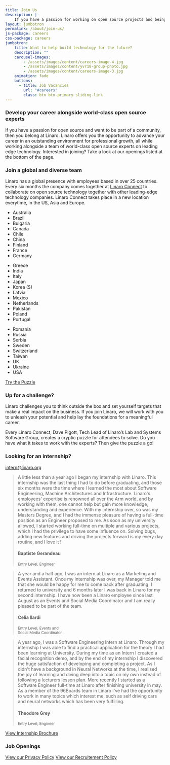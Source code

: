 ```yaml
---
title: Join Us
description: |-
    If you have a passion for working on open source projects and being part of a community then you belong at Linaro. Linaro offers its employees the opportunity to work with leading edge technology and the latest hardware.
layout: jumbotron
permalink: /about/join-us/
js-package: careers
css-package: careers
jumbotron:
    title: Want to help build technology for the future?
    description: ""
    carousel-images:
        - /assets/images/content/careers-image-4.jpg
        - /assets/images/content/yvr18-group-photo.jpg
        - /assets/images/content/careers-image-3.jpg
    animation: fade
    buttons:
      - title: Job Vacancies
        url: "#careers"
        class: btn btn-primary sliding-link
---
```

<div class="row careers-welcome" id="content-container">
    <div class="col-sm-6 no-padding video-col">
        <div class="media-block">
            <div class="">
                <div class="wrapper">
                    <div class="youtube" data-embed="nwJJ2uF7MZ4">
                        <div class="play-button"></div>
                    </div>
                </div>
            </div>
        </div>
    </div>
    <div class="col-sm-6 text-col">
        <div class="text-block ">
        <h3>Develop your career alongside world-class open source experts</h3>
            <p class="responsive-text ">
                If you have a passion for open source and want to be part of a community, then you belong at Linaro. Linaro offers you the opportunity to advance your career in an outstanding environment for professional growth, all while working alongside a team of world-class open source experts on leading edge technology. Interested in joining? Take a look at our openings listed at the bottom of the page.
            </p>
        </div>
    </div>
</div>
<div class="row" id="careers-about">
        <div class="col-sm-6">
            <h3 class="text-center">Join a global and diverse team</h3>
            <p class="responsive-text ">
            Linaro has a global presence with employees based in over 25 countries. Every six months the company comes together at <a href="https://connect.linaro.org">Linaro Connect</a> to collaborate on open source technology together with other leading-edge technology companies. Linaro Connect takes place in a new location everytime, in the US, Asia and Europe.
            </p>
        <div class="col-xs-12 col-sm-4 hidden-xs">
            <ul class="list-group  show-block">
                <li class="list-group-item">Australia</li>
                <li class="list-group-item">Brazil</li>
                <li class="list-group-item">Bulgaria</li>
                <li class="list-group-item">Canada</li>
                <li class="list-group-item">Chile</li>
                <li class="list-group-item">China</li>
                <li class="list-group-item">Finland</li>
                <li class="list-group-item">France</li>
                <li class="list-group-item">Germany</li>
            </ul>
        </div>
        <div class="col-xs-12 col-sm-4 hidden-xs">
            <ul class="list-group  show-block">
                <li class="list-group-item">Greece</li>
                <li class="list-group-item">India</li>
                <li class="list-group-item">Italy</li>
                <li class="list-group-item">Japan</li>
                <li class="list-group-item">Korea (S)</li>
                <li class="list-group-item">Latvia</li>
                <li class="list-group-item">Mexico</li>
                <li class="list-group-item">Netherlands</li>
                <li class="list-group-item">Pakistan</li>
                <li class="list-group-item">Poland</li>
                <li class="list-group-item">Portugal</li>
            </ul>
        </div>
        <div class="col-xs-12 col-sm-4 hidden-xs">
            <ul class="list-group  show-block">
                <li class="list-group-item">Romania</li>
                <li class="list-group-item">Russia</li>
                <li class="list-group-item">Serbia</li>
                <li class="list-group-item">Sweden</li>
                <li class="list-group-item">Switzerland</li>
                <li class="list-group-item">Taiwan</li>
                <li class="list-group-item">UK</li>
                <li class="list-group-item">Ukraine</li>
                <li class="list-group-item">USA</li>
            </ul>
        </div>
    </div>
        <div class="col-sm-6 no-padding video-col">
        <div class="media-block">
            <div class="">
                <div class="wrapper">
                    <div class="youtube" data-embed="14PXy15RA1Y">
                        <div class="play-button"></div>
                    </div>
                </div>
            </div>
        </div>
    </div>
</div>
<div class="row" id="careers-learning">
    <div class="col-sm-6 no-padding video-col">
        <div class="media-block puzzle lazyload" data-bg="/assets/images/content/careers-puzzle-image.jpg">
            <div class=" text-center">
                <a href="https://docs.google.com/forms/d/e/1FAIpQLSdFvYa337ydUd3HwWHVyectrStanNJgCdZjdnQk9Krui7LWxg/viewform" 
                class="btn btn-careers ">Try the Puzzle</a>
            </div>
        </div>
    </div>
    <div class="col-sm-6 text-col">
        <div class="text-block">
        <h3>Up for a challenge?</h3>
            <p class="responsive-text ">
                Linaro challenges you to think outside the box and set yourself targets that make a real impact on the business. If you join Linaro, we will work with you to unleash your potential and help lay the foundations for a meaningful career.
            </p>
            <p class="responsive-text ">
                Every Linaro Connect, Dave Pigott, Tech Lead of Linaro’s Lab and Systems Software Group, creates a cryptic puzzle for attendees to solve. Do you have what it takes to work with the experts? Then give the puzzle a go!
            </p>
        </div>
    </div>
</div>
<div class="row" id="careers-learning">
    <div class="col-sm-6 text-col">
        <div class="text-block">
            <h3>Looking for an internship?</h3>
            <p>
                <a href="mailto:intern@linaro.org">intern@linaro.org</a>
            </p>
            <div class="owl-carousel owl-theme careers-carousel">
                <div class="activity-block item">
                    <p class="responsive-text ">
                    <blockquote>
                        A little less than a year ago I began my internship with Linaro. This internship was the last
                        thing I had to do before graduating, and those six months were the time where I learned
                        the most about Software Engineering, Machine Architectures and
                        Infrastructure. Linaro's employees' expertise is renowned all over
                        the Arm world, and by working with them, one cannot help but
                        gain more knowledge, understanding and experience.
                        With my internship over, so was my Masters Degree, and
                        I had the immense pleasure of having a full-time position
                        as an Engineer proposed to me. As soon as my university
                        allowed, I started working full-time on multiple and
                        various projects, which I had the privilege to have
                        some influence on. Solving bugs, adding new
                        features and driving the projects forward is my
                        every day routine, and I love it !
                        <br>
                        <h4>Baptiste Gerandeau</h4>
                        <small>
                            Entry Level, Engineer
                        </small>
                    </blockquote>
                    </p>
                </div>
                <div class="activity-block item">
                    <p class="responsive-text ">
                        <blockquote>
                        A year and a half ago, I was an intern at Linaro as a
                        Marketing and Events Assistant. Once my internship
                        was over, my Manager told me that she would be
                        happy for me to come back after graduating.
                        I returned to university and 6 months later
                        I was back in Linaro for my second internship.
                        I have now been a Linaro employee since
                        last August as an Events and Social Media
                        Coordinator and I am really pleased to
                        be part of the team.
                        <h4>Celia Ilardi</h4>
                        <small>
                            Entry Level, Events and<br>
                            Social Media Coordinator
                        </small>
                        </blockquote>
                    </p>
                </div>
                <div class="activity-block item">
                    <p class="responsive-text ">
                        <blockquote>
                        A year ago, I was a Software Engineering Intern at Linaro. Through my internship I was
                        able to find a practical application for the theory I had been learning at University.
                        During my time as an Intern I created a facial recognition demo, and
                        by the end of my internship I discovered the huge satisfaction of
                        developing and completing a project. As I didn't have a
                        background in Neural Networks at the time, I realised the joy
                        of learning and diving deep into a topic on my own instead of
                        following a lecturers lesson plan. More recently I started as
                        a Software Engineer full-time at Linaro after finishing
                        university in may. As a member of the 96Boards team
                        in Linaro I've had the opportunity to work in many
                        topics which interest me, such as self driving cars and
                        neural networks which has been very fulfilling.
                        <br>
                        <h4>Theodore Grey</h4>
                        <small>
                            Entry Level, Engineer
                        </small>
                        </blockquote>
                    </p>
                </div>
            </div>
        </div>
    </div>
    <div class="col-sm-6 no-padding video-col">
        <div class="media-block puzzle lazyload" data-bg="/assets/images/content/internship-brochure-cover.png">
            <div class=" text-center">
                <a href="https://linaro.co/linaro-interns-brochure" 
                class="btn btn-careers ">View Internship Brochure</a>
            </div>
        </div>
    </div>
</div>
<div class="row padded-row" id="careers">
    <div class="container">
        <div class="col-xs-12 text-center no-padding">
        <h3 >Job Openings</h3>
        <script type="text/javascript" id="rbox-loader-script">
        _rbox = { host_protocol:document.location.protocol, ready:function(cb){this.onready=cb;} }; 
        (function(d, e) {
            var s, t, i, src=['/static/client-src-served/widget/8477/rbox_api.js', '/static/client-src-served/widget/8477/rbox_impl.js'];
            t = d.getElementsByTagName(e); t=t[t.length - 1];
            for(i=0; i<src.length; i++) {
                s = d.createElement(e); s.src = _rbox.host_protocol + '//w.recruiterbox.com' + src[i];
                t.parentNode.insertBefore(s, t.nextSibling);
            }})(document, 'script');
        </script>
        </div>
        <div class="col-xs-12 text-center">
            <a href="/assets/downloads/careers-privacy-policy.pdf" class="btn btn-xs btn-careers">View our Privacy Policy</a>
            <a href="/assets/downloads/Recruitment-and-SelectionPolicyProcedure.pdf" class="btn btn-xs btn-careers">View our Recruitement Policy</a>
        </div>
    </div><!--Container END-->
</div><!--Row END-->
